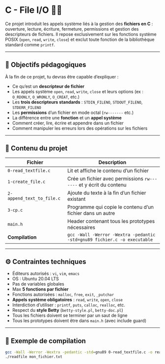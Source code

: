 # C - File I/O 📂📄

Ce projet introduit les appels système liés à la gestion des **fichiers en C** : ouverture, lecture, écriture, fermeture, permissions et gestion des descripteurs de fichiers. Il repose exclusivement sur les fonctions système POSIX (`open`, `read`, `write`, `close`) et exclut toute fonction de la bibliothèque standard comme `printf`.

---

## 🎯 Objectifs pédagogiques

À la fin de ce projet, tu devras être capable d’expliquer :

- Ce qu’est un **descripteur de fichier**
- Les appels système `open`, `read`, `write`, `close` et leurs options (ex : `O_RDONLY`, `O_WRONLY`, `O_CREAT`, etc.)
- Les **trois descripteurs standards** : `STDIN_FILENO`, `STDOUT_FILENO`, `STDERR_FILENO`
- Les **permissions** d’un fichier en mode octal (`rw-------` etc.)
- La différence entre une **fonction** et un **appel système**
- Comment créer, lire, écrire et appendre dans un fichier
- Comment manipuler les erreurs lors des opérations sur les fichiers

---

## 📁 Contenu du projet

| Fichier                 | Description |
|--------------------------|-------------|
| `0-read_textfile.c`      | Lit et affiche le contenu d’un fichier |
| `1-create_file.c`        | Crée un fichier avec permissions `rw-------` et y écrit du contenu |
| `2-append_text_to_file.c`| Ajoute du texte à la fin d’un fichier existant |
| `3-cp.c`                 | Programme qui copie le contenu d’un fichier dans un autre |
| `main.h`                 | Header contenant tous les prototypes nécessaires |
| **Compilation**          | `gcc -Wall -Werror -Wextra -pedantic -std=gnu89 fichier.c -o executable` |

---

## ⚙️ Contraintes techniques

- Éditeurs autorisés : `vi`, `vim`, `emacs`
- OS : Ubuntu 20.04 LTS
- Pas de variables globales
- Max **5 fonctions par fichier**
- Fonctions autorisées : `malloc`, `free`, `exit`, `_putchar`
- **Appels système obligatoires** : `read`, `write`, `open`, `close`
- Interdiction d’utiliser : `printf`, `puts`, `calloc`, `realloc`, etc.
- Respect du **style Betty** (`betty-style.pl`, `betty-doc.pl`)
- Tous les fichiers doivent se terminer par un saut de ligne
- Tous les prototypes doivent être dans `main.h` (avec include guard)

---

## 🧪 Exemple de compilation

```bash
gcc -Wall -Werror -Wextra -pedantic -std=gnu89 0-read_textfile.c -o readfile
./readfile mon_fichier.txt